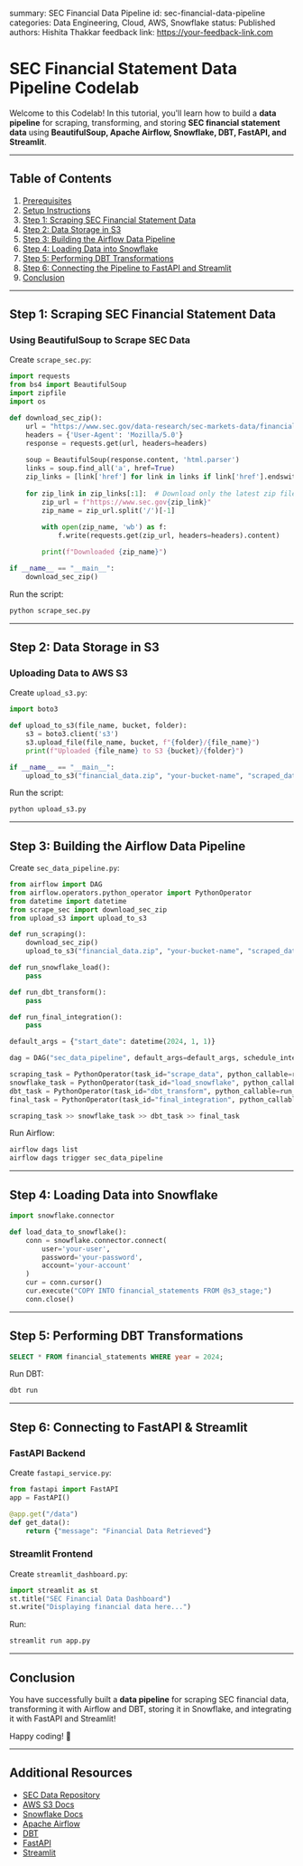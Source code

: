 summary: SEC Financial Data Pipeline
id: sec-financial-data-pipeline
categories: Data Engineering, Cloud, AWS, Snowflake
status: Published
authors: Hishita Thakkar
feedback link: https://your-feedback-link.com

# SEC Financial Statement Data Pipeline Codelab

Welcome to this Codelab! In this tutorial, you'll learn how to build a **data pipeline** for scraping, transforming, and storing **SEC financial statement data** using **BeautifulSoup, Apache Airflow, Snowflake, DBT, FastAPI, and Streamlit**.

---

## Table of Contents
1. [Prerequisites](#prerequisites)
2. [Setup Instructions](#setup-instructions)
3. [Step 1: Scraping SEC Financial Statement Data](#step-1-scraping-sec-financial-statement-data)
4. [Step 2: Data Storage in S3](#step-2-data-storage-in-s3)
5. [Step 3: Building the Airflow Data Pipeline](#step-3-building-the-airflow-data-pipeline)
6. [Step 4: Loading Data into Snowflake](#step-4-loading-data-into-snowflake)
7. [Step 5: Performing DBT Transformations](#step-5-performing-dbt-transformations)
8. [Step 6: Connecting the Pipeline to FastAPI and Streamlit](#step-6-connecting-the-pipeline-to-fastapi-and-streamlit)
9. [Conclusion](#conclusion)

---

## Step 1: Scraping SEC Financial Statement Data

### **Using BeautifulSoup to Scrape SEC Data**
Create `scrape_sec.py`:
```python
import requests
from bs4 import BeautifulSoup
import zipfile
import os

def download_sec_zip():
    url = "https://www.sec.gov/data-research/sec-markets-data/financial-statement-data-sets"
    headers = {'User-Agent': 'Mozilla/5.0'}
    response = requests.get(url, headers=headers)
    
    soup = BeautifulSoup(response.content, 'html.parser')
    links = soup.find_all('a', href=True)
    zip_links = [link['href'] for link in links if link['href'].endswith('.zip')]
    
    for zip_link in zip_links[:1]:  # Download only the latest zip file
        zip_url = f"https://www.sec.gov{zip_link}"
        zip_name = zip_url.split('/')[-1]
        
        with open(zip_name, 'wb') as f:
            f.write(requests.get(zip_url, headers=headers).content)

        print(f"Downloaded {zip_name}")

if __name__ == "__main__":
    download_sec_zip()
```

Run the script:
```bash
python scrape_sec.py
```

---

## Step 2: Data Storage in S3

### **Uploading Data to AWS S3**
Create `upload_s3.py`:
```python
import boto3

def upload_to_s3(file_name, bucket, folder):
    s3 = boto3.client('s3')
    s3.upload_file(file_name, bucket, f"{folder}/{file_name}")
    print(f"Uploaded {file_name} to S3 {bucket}/{folder}")

if __name__ == "__main__":
    upload_to_s3("financial_data.zip", "your-bucket-name", "scraped_data")
```

Run the script:
```bash
python upload_s3.py
```

---

## Step 3: Building the Airflow Data Pipeline

Create `sec_data_pipeline.py`:
```python
from airflow import DAG
from airflow.operators.python_operator import PythonOperator
from datetime import datetime
from scrape_sec import download_sec_zip
from upload_s3 import upload_to_s3

def run_scraping():
    download_sec_zip()
    upload_to_s3("financial_data.zip", "your-bucket-name", "scraped_data")

def run_snowflake_load():
    pass

def run_dbt_transform():
    pass

def run_final_integration():
    pass

default_args = {"start_date": datetime(2024, 1, 1)}

dag = DAG("sec_data_pipeline", default_args=default_args, schedule_interval="@daily")

scraping_task = PythonOperator(task_id="scrape_data", python_callable=run_scraping, dag=dag)
snowflake_task = PythonOperator(task_id="load_snowflake", python_callable=run_snowflake_load, dag=dag)
dbt_task = PythonOperator(task_id="dbt_transform", python_callable=run_dbt_transform, dag=dag)
final_task = PythonOperator(task_id="final_integration", python_callable=run_final_integration, dag=dag)

scraping_task >> snowflake_task >> dbt_task >> final_task
```

Run Airflow:
```bash
airflow dags list
airflow dags trigger sec_data_pipeline
```

---

## Step 4: Loading Data into Snowflake
```python
import snowflake.connector

def load_data_to_snowflake():
    conn = snowflake.connector.connect(
        user='your-user',
        password='your-password',
        account='your-account'
    )
    cur = conn.cursor()
    cur.execute("COPY INTO financial_statements FROM @s3_stage;")
    conn.close()
```

---

## Step 5: Performing DBT Transformations
```sql
SELECT * FROM financial_statements WHERE year = 2024;
```
Run DBT:
```bash
dbt run
```

---

## Step 6: Connecting to FastAPI & Streamlit

### **FastAPI Backend**
Create `fastapi_service.py`:
```python
from fastapi import FastAPI
app = FastAPI()

@app.get("/data")
def get_data():
    return {"message": "Financial Data Retrieved"}
```

### **Streamlit Frontend**
Create `streamlit_dashboard.py`:
```python
import streamlit as st
st.title("SEC Financial Data Dashboard")
st.write("Displaying financial data here...")
```
Run:
```bash
streamlit run app.py
```

---

## Conclusion
You have successfully built a **data pipeline** for scraping SEC financial data, transforming it with Airflow and DBT, storing it in Snowflake, and integrating it with FastAPI and Streamlit!

Happy coding! 🚀

---

## Additional Resources
- [SEC Data Repository](https://www.sec.gov/data)
- [AWS S3 Docs](https://docs.aws.amazon.com/s3/)
- [Snowflake Docs](https://docs.snowflake.com/)
- [Apache Airflow](https://airflow.apache.org/)
- [DBT](https://docs.getdbt.com/)
- [FastAPI](https://fastapi.tiangolo.com/)
- [Streamlit](https://docs.streamlit.io/)

